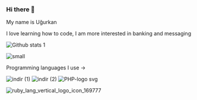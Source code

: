 ### Hi there 👋
My name is Uğurkan

I love learning how to code, I am more interested in banking and messaging 

![Github stats 1](https://github-readme-stats.vercel.app/api?username=weddr&show_icons=true&theme=gradient)

![small](https://github.com/weddr/weddr/assets/85494297/1e044c39-6766-42cc-a34a-f6ea0e4af799)


Programming languages I use -> 

![indir (1)](https://user-images.githubusercontent.com/85494297/235372697-e17ecd80-eb3e-4027-b49d-7bcb15e9c9db.png) ![indir (2)](https://user-images.githubusercontent.com/85494297/235372723-c1406602-9546-4de0-875b-61233610a273.png) ![PHP-logo svg](https://user-images.githubusercontent.com/85494297/235373265-61ca12b0-9807-4f78-8622-014a3b5d6795.png)


![ruby_lang_vertical_logo_icon_169777](https://github.com/weddr/weddr/assets/85494297/f76a94af-0078-4d0e-93a8-7f94a5f42c53)
